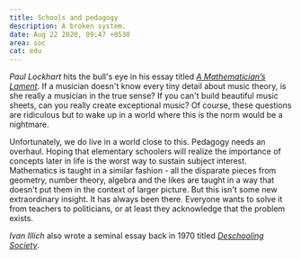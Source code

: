 ```yaml
---
title: Schools and pedagogy
description: A broken system.
date: Aug 22 2020, 09:47 +0530
area: soc
cat: edu
---
```


_Paul Lockhart_ hits the bull's eye in his essay titled [_A Mathematician’s Lament_](https://www.maa.org/external_archive/devlin/LockhartsLament.pdf). If a musician doesn't know every tiny detail about music theory, is she really a musician in 
the true sense? If you can't build beautiful music sheets, can you really create
exceptional music? Of course, these questions are ridiculous but to wake up in a
world where this is the norm would be a nightmare.

Unfortunately, we do live in a world close to this. Pedagogy needs an overhaul.
Hoping that elementary schoolers will realize the importance of concepts later
in life is the worst way to sustain subject interest. Mathematics is taught in a
similar fashion - all the disparate pieces from geometry, number theory, algebra
and the likes are taught in a way that doesn't put them in the context of larger
picture. But this isn't some new extraordinary insight. It has always been
there. Everyone wants to solve it from teachers to politicians, or at least
they acknowledge that the problem exists.

_Ivan Illich_ also wrote a seminal essay back in 1970 titled [_Deschooling Society_](https://davidtinapple.com/illich/1970_deschooling.html).
